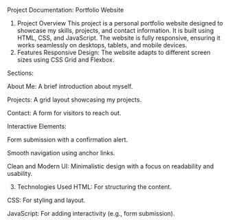 Project Documentation: Portfolio Website
1. Project Overview
This project is a personal portfolio website designed to showcase my skills, projects, and contact information. It is built using HTML, CSS, and JavaScript. The website is fully responsive, ensuring it works seamlessly on desktops, tablets, and mobile devices.
2. Features
Responsive Design: The website adapts to different screen sizes using CSS Grid and Flexbox.

Sections:

About Me: A brief introduction about myself.

Projects: A grid layout showcasing my projects.

Contact: A form for visitors to reach out.

Interactive Elements:

Form submission with a confirmation alert.

Smooth navigation using anchor links.

Clean and Modern UI: Minimalistic design with a focus on readability and usability.

3. Technologies Used
HTML: For structuring the content.

CSS: For styling and layout.

JavaScript: For adding interactivity (e.g., form submission).

